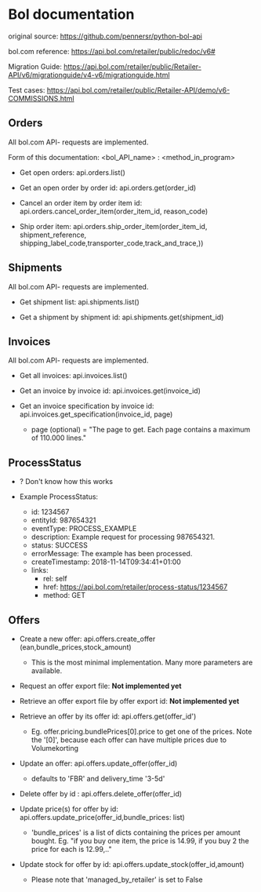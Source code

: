 # Bol documentation

original source: https://github.com/pennersr/python-bol-api

bol.com reference: https://api.bol.com/retailer/public/redoc/v6#

Migration Guide: https://api.bol.com/retailer/public/Retailer-API/v6/migrationguide/v4-v6/migrationguide.html

Test cases: https://api.bol.com/retailer/public/Retailer-API/demo/v6-COMMISSIONS.html

## Orders

All bol.com API- requests are implemented.

Form of this documentation: <bol_API_name> : <method_in_program>
  
- Get open orders: api.orders.list()

- Get an open order by order id: api.orders.get(order_id)

- Cancel an order item by order item id:
api.orders.cancel_order_item(order_item_id, reason_code)

- Ship order item: api.orders.ship_order_item(order_item_id, 
shipment_reference, shipping_label_code,transporter_code,track_and_trace,))


## Shipments

All bol.com API- requests are implemented.

- Get shipment list: api.shipments.list()

- Get a shipment by shipment id: api.shipments.get(shipment_id)

## Invoices

All bol.com API- requests are implemented.

- Get all invoices: api.invoices.list()

- Get an invoice by invoice id: api.invoices.get(invoice_id)
- Get an invoice specification by invoice id:  api.invoices.get_specification(invoice_id, page)
    - page (optional) = "The page to get. Each page contains a maximum of 110.000 lines."


## ProcessStatus

- ? Don't know how this works

- Example ProcessStatus: 
    - id: 1234567
    - entityId: 987654321
    - eventType: PROCESS_EXAMPLE
    - description: Example request for processing 987654321.
    - status: SUCCESS
    - errorMessage: The example has been processed.
    - createTimestamp: 2018-11-14T09:34:41+01:00
    - links:
        - rel: self
        - href: https://api.bol.com/retailer/process-status/1234567
        - method: GET


## Offers
- Create a new offer: api.offers.create_offer
(ean,bundle_prices,stock_amount)
    - This is the most minimal implementation. Many more parameters are available.
    
- Request an offer export file: **Not implemented yet**
- Retrieve an offer export file by offer export id: **Not implemented yet**
- Retrieve an offer by its offer id: api.offers.get(offer_id')
    - Eg. offer.pricing.bundlePrices[0].price to get one of the prices. Note the '[0]', 
    because each offer can have multiple prices due to Volumekorting
 - Update an offer: api.offers.update_offer(offer_id)
    - defaults to 'FBR' and delivery_time '3-5d'
- Delete offer by id :  api.offers.delete_offer(offer_id)
- Update price(s) for offer by id: api.offers.update_price(offer_id,bundle_prices: list)
    - 'bundle_prices' is a list of dicts containing 
    the prices per amount bought. Eg. "if you buy one item, 
    the price is 14.99, if you buy 2 the price for each is 12.99,.."
- Update stock for offer by id: api.offers.update_stock(offer_id,amount)
    - Please note that 'managed_by_retailer' is set to False



